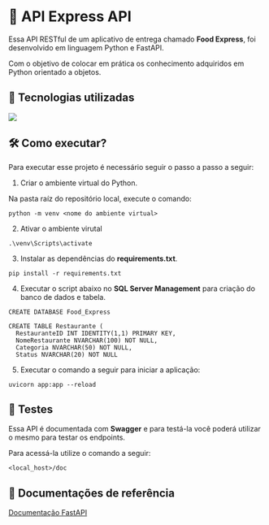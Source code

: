 # 🍉 API Express API

Essa API RESTful de um aplicativo de entrega chamado **Food Express**, foi desenvolvido em linguagem Python e FastAPI.

Com o objetivo de colocar em prática os conhecimento adquiridos em Python orientado a objetos.

## 🚀 Tecnologias utilizadas
<div align="left">
    <a href="https://skillicons.dev">
        <img src="https://skillicons.dev/icons?i=python,fastapi"/>
    </a>
</div>

## 🛠️ Como executar?
Para executar esse projeto é necessário seguir o passo a passo a seguir:

1. Criar o ambiente virtual do Python.

Na pasta raíz do repositório local, execute o comando:
```
python -m venv <nome do ambiente virtual>
```

2. Ativar o ambiente virutal
```
.\venv\Scripts\activate
```

3. Instalar as dependências do **requirements.txt**.
```
pip install -r requirements.txt
```

4. Executar o script abaixo no **SQL Server Management** para criação do banco de dados e tabela.
```
CREATE DATABASE Food_Express

CREATE TABLE Restaurante (
  RestauranteID INT IDENTITY(1,1) PRIMARY KEY,
  NomeRestaurante NVARCHAR(100) NOT NULL,
  Categoria NVARCHAR(50) NOT NULL,
  Status NVARCHAR(20) NOT NULL
```

5. Executar o comando a seguir para iniciar a aplicação:
```
uvicorn app:app --reload
```

## 📝 Testes

Essa API é documentada com **Swagger** e para testá-la você poderá utilizar o mesmo para testar os endpoints.

Para acessá-la utilize o comando a seguir:
```
<local_host>/doc
```

## 📁 Documentações de referência
[Documentação FastAPI](https://fastapi.tiangolo.com/)
